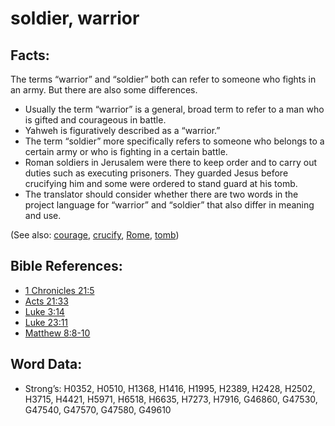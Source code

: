 # soldier, warrior

## Facts:

The terms “warrior” and “soldier” both can refer to someone who fights in an army. But there are also some differences.

* Usually the term “warrior” is a general, broad term to refer to a man who is gifted and courageous in battle.
* Yahweh is figuratively described as a “warrior.”
* The term “soldier” more specifically refers to someone who belongs to a certain army or who is fighting in a certain battle.
* Roman soldiers in Jerusalem were there to keep order and to carry out duties such as executing prisoners. They guarded Jesus before crucifying him and some were ordered to stand guard at his tomb.
* The translator should consider whether there are two words in the project language for “warrior” and “soldier” that also differ in meaning and use.

(See also: [courage](../other/courage.md), [crucify](../kt/crucify.md), [Rome](../names/rome.md), [tomb](../other/tomb.md))

## Bible References:

* [1 Chronicles 21:5](rc://en/tn/help/1ch/21/05)
* [Acts 21:33](rc://en/tn/help/act/21/33)
* [Luke 3:14](rc://en/tn/help/luk/03/14)
* [Luke 23:11](rc://en/tn/help/luk/23/11)
* [Matthew 8:8-10](rc://en/tn/help/mat/08/08)

## Word Data:

* Strong’s: H0352, H0510, H1368, H1416, H1995, H2389, H2428, H2502, H3715, H4421, H5971, H6518, H6635, H7273, H7916, G46860, G47530, G47540, G47570, G47580, G49610
